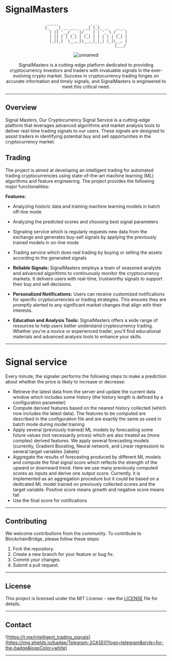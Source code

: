 

# SignalMasters

<div align="center">
 
```
 _____              _ _             
|_   _| __ __ _  __| (_)_ __   __ _ 
  | || '__/ _` |/ _` | | '_ \ / _` |
  | || | | (_| | (_| | | | | | (_| |
  |_||_|  \__,_|\__,_|_|_| |_|\__, |
                              |___/
```



 
![unnamed](https://github.com/MuckPro/REDME/assets/138373919/95b187b2-af78-4c4f-87ca-2ad32d535c9d)



SignalMasters is a cutting-edge platform dedicated to providing cryptocurrency investors and traders with invaluable signals in the ever-evolving crypto market. Success in cryptocurrency trading hinges on accurate information and timely signals, and SignalMasters is engineered to meet this critical need.

</div>

---



## Overview

Signal Masters, Our Cryptocurrency Signal Service is a cutting-edge platform that leverages advanced algorithms and market analysis tools to deliver real-time trading signals to our users. These signals are designed to assist traders in identifying potential buy and sell opportunities in the cryptocurrency market.

## Trading

The project is aimed at developing an intelligent trading for automated trading cryptocurrencies using state-of-the-art machine learning (ML) algorithms and feature engineering. The project provides the following major functionalities:

**Features:**

- Analyzing historic data and training machine learning models in batch off-line mode

- Analyzing the predicted scores and choosing best signal parameters

- Signaling service which is regularly requests new data from the exchange and generates buy-sell signals by applying the previously trained models in on-line mode

- Trading service which does real trading by buying or selling the assets according to the generated signals
 
- **Reliable Signals:** SignalMasters employs a team of seasoned analysts and advanced algorithms to continuously monitor the cryptocurrency markets. It delivers users with real-time, trustworthy signals to support their buy and sell decisions.

- **Personalized Notifications:** Users can receive customized notifications for specific cryptocurrencies or trading strategies. This ensures they are promptly alerted to any significant market changes that align with their interests.

- **Education and Analysis Tools:** SignalMasters offers a wide range of resources to help users better understand cryptocurrency trading. Whether you're a novice or experienced trader, you'll find educational materials and advanced analysis tools to enhance your skills.

---

# Signal service

Every minute, the signaler performs the following steps to make a prediction about whether the price is likely to increase or decrease:
* Retrieve the latest data from the server and update the current data window which includes some history (the history length is defined by a configuration parameter)
* Compute derived features based on the nearest history collected (which now includes the latest data). The features to be computed are described in the configuration file and are exactly the same as used in batch mode during model training
* Apply several (previously trained) ML models by forecasting some future values (not necessarily prices) which are also treated as (more complex) derived features. We apply several forecasting models (currently, Gradient Boosting, Neural network, and Linear regression) to several target variables (labels)
* Aggregate the results of forecasting produced by different ML models and compute the final signal score which reflects the strength of the upward or downward trend. Here we use many previously computed scores as inputs and derive one output score. Currently, it is implemented as an aggregation procedure but it could be based on a dedicated ML model trained on previously collected scores and the target variable. Positive score means growth and negative score means fall
* Use the final score for notifications



---


## Contributing

We welcome contributions from the community. To contribute to BlockchainBridge, please follow these steps:

1. Fork the repository.
2. Create a new branch for your feature or bug fix.
3. Commit your changes.
4. Submit a pull request. 

---
<h2> License </h2>

This project is licensed under the MIT License - see the [LICENSE](LICENSE) file for details.

---

## Contact

![https://t.me/intelligent_trading_signals](https://img.shields.io/badge/Telegram-2CA5E0?logo=telegram&style=for-the-badge&logoColor=white)

---